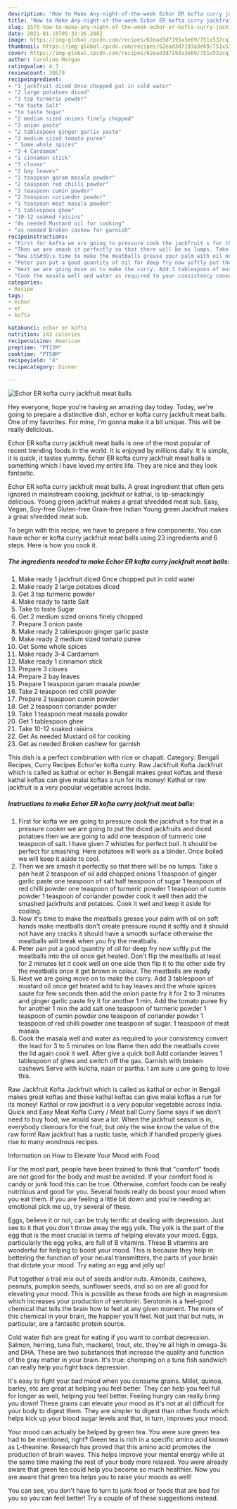 ```yaml
---
description: "How to Make Any-night-of-the-week Echor ER kofta curry jackfruit meat balls"
title: "How to Make Any-night-of-the-week Echor ER kofta curry jackfruit meat balls"
slug: 1570-how-to-make-any-night-of-the-week-echor-er-kofta-curry-jackfruit-meat-balls
date: 2021-01-10T05:33:26.208Z
image: https://img-global.cpcdn.com/recipes/62ead3d7193a3e69/751x532cq70/echor-er-kofta-curry-jackfruit-meat-balls-recipe-main-photo.jpg
thumbnail: https://img-global.cpcdn.com/recipes/62ead3d7193a3e69/751x532cq70/echor-er-kofta-curry-jackfruit-meat-balls-recipe-main-photo.jpg
cover: https://img-global.cpcdn.com/recipes/62ead3d7193a3e69/751x532cq70/echor-er-kofta-curry-jackfruit-meat-balls-recipe-main-photo.jpg
author: Caroline Morgan
ratingvalue: 4.3
reviewcount: 38679
recipeingredient:
- "1 jackfruit diced Once chopped put in cold water"
- "2 large potatoes diced"
- "3 tsp turmeric powder"
- "to taste Salt"
- "to taste Sugar"
- "2 medium sized onions finely chopped"
- "3 onion paste"
- "2 tablespoon ginger garlic paste"
- "2 medium sized tomato puree"
- " Some whole spices"
- "3-4 Cardamom"
- "1 cinnamon stick"
- "3 cloves"
- "2 bay leaves"
- "1 teaspoon garam masala powder"
- "2 teaspoon red chilli powder"
- "2 teaspoon cumin powder"
- "2 teaspoon coriander powder"
- "1 teaspoon meat masala powder"
- "1 tablespoon ghee"
- "10-12 soaked raisins"
- "As needed Mustard oil for cooking"
- "as needed Broken cashew for garnish"
recipeinstructions:
- "First for kofta we are going to pressure cook the jackfruit s for that in a pressure cooker we are going to put the diced jackfruits and diced potatoes then we are going to add one teaspoon of turmeric one teaspoon of salt. I have given 7 whistles for perfect boil. It should be perfect for smashing. Here potatoes will work as a binder. Once boiled we will keep it aside to cool."
- "Then we are smash it perfectly so that there will be no lumps. Take a pan heat 2 teaspoon of oil add chopped onions 1 teaspoon of ginger garlic paste one teaspoon of salt half teaspoon of sugar 1 teaspoon of red chilli powder one teaspoon of turmeric powder 1 teaspoon of cumin powder 1 teaspoon of coriander powder cook it well then add the smashed jackfruits and potatoes. Cook it well and keep it aside for cooling."
- "Now it&#39;s time to make the meatballs grease your palm with oil on soft hands make meatballs don&#39;t create pressure round it softly and it should not have any cracks it should have a smooth surface otherwise the meatballs will break when you fry the meatballs."
- "Peter pan put a good quantity of oil for deep fry now softly put the meatballs into the oil once get heated. Don&#39;t flip the meatballs at least for 2 minutes let it cook well on one side then flip it to the other side fry the meatballs once it get brown in colour. The meatballs are ready"
- "Next we are going move on to make the curry. Add 3 tablespoon of mustard oil once get heated add to bay leaves and the whole spices saute for few seconds then add the onion paste fry it for 2 to 3 minutes and ginger garlic paste fry it for another 1 min. Add the tomato puree fry for another 1 min the add salt one teaspoon of turmeric powder 1 teaspoon of cumin powder one teaspoon of coriander powder 1 teaspoon of red chilli powder one teaspoon of sugar. 1 teaspoon of meat masala"
- "Cook the masala well and water as required to your consistency convert the lead for 3 to 5 minutes on low flame then add the meatballs cover the lid again cook it well. After give a quick boil Add coriander leaves 1 tablespoon of ghee and switch off the gas. Garnish with broken cashews Serve with kulcha, naan or partha. I am sure u are going to love this."
categories:
- Recipe
tags:
- echor
- er
- kofta

katakunci: echor er kofta 
nutrition: 143 calories
recipecuisine: American
preptime: "PT12M"
cooktime: "PT50M"
recipeyield: "4"
recipecategory: Dinner

---
```



![Echor ER kofta curry jackfruit meat balls](https://img-global.cpcdn.com/recipes/62ead3d7193a3e69/751x532cq70/echor-er-kofta-curry-jackfruit-meat-balls-recipe-main-photo.jpg)

Hey everyone, hope you're having an amazing day today. Today, we're going to prepare a distinctive dish, echor er kofta curry jackfruit meat balls. One of my favorites. For mine, I'm gonna make it a bit unique. This will be really delicious.

Echor ER kofta curry jackfruit meat balls is one of the most popular of recent trending foods in the world. It is enjoyed by millions daily. It is simple, it is quick, it tastes yummy. Echor ER kofta curry jackfruit meat balls is something which I have loved my entire life. They are nice and they look fantastic.

Echor ER kofta curry jackfruit meat balls. A great ingredient that often gets ignored in mainstream cooking, jackfruit or kathal, is lip-smackingly delicious. Young green jackfruit makes a great shredded meat sub. Easy, Vegan, Soy-free Gluten-free Grain-free Indian Young green Jackfruit makes a great shredded meat sub.


To begin with this recipe, we have to prepare a few components. You can have echor er kofta curry jackfruit meat balls using 23 ingredients and 6 steps. Here is how you cook it.

<!--inarticleads1-->

##### The ingredients needed to make Echor ER kofta curry jackfruit meat balls:

1. Make ready 1 jackfruit diced Once chopped put in cold water
1. Make ready 2 large potatoes diced
1. Get 3 tsp turmeric powder
1. Make ready to taste Salt
1. Take to taste Sugar
1. Get 2 medium sized onions finely chopped
1. Prepare 3 onion paste
1. Make ready 2 tablespoon ginger garlic paste
1. Make ready 2 medium sized tomato puree
1. Get  Some whole spices
1. Make ready 3-4 Cardamom
1. Make ready 1 cinnamon stick
1. Prepare 3 cloves
1. Prepare 2 bay leaves
1. Prepare 1 teaspoon garam masala powder
1. Take 2 teaspoon red chilli powder
1. Prepare 2 teaspoon cumin powder
1. Get 2 teaspoon coriander powder
1. Take 1 teaspoon meat masala powder
1. Get 1 tablespoon ghee
1. Take 10-12 soaked raisins
1. Get As needed Mustard oil for cooking
1. Get as needed Broken cashew for garnish


This dish is a perfect combination with rice or chapati. Category: Bengali Recipes, Curry Recipes Echor&#39;er kofta curry. Raw Jackfruit Kofta Jackfruit which is called as kathal or echor in Bengali makes great koftas and these kathal koftas can give malai koftas a run for its money! Kathal or raw jackfruit is a very popular vegetable across India. 

<!--inarticleads2-->

##### Instructions to make Echor ER kofta curry jackfruit meat balls:

1. First for kofta we are going to pressure cook the jackfruit s for that in a pressure cooker we are going to put the diced jackfruits and diced potatoes then we are going to add one teaspoon of turmeric one teaspoon of salt. I have given 7 whistles for perfect boil. It should be perfect for smashing. Here potatoes will work as a binder. Once boiled we will keep it aside to cool.
1. Then we are smash it perfectly so that there will be no lumps. Take a pan heat 2 teaspoon of oil add chopped onions 1 teaspoon of ginger garlic paste one teaspoon of salt half teaspoon of sugar 1 teaspoon of red chilli powder one teaspoon of turmeric powder 1 teaspoon of cumin powder 1 teaspoon of coriander powder cook it well then add the smashed jackfruits and potatoes. Cook it well and keep it aside for cooling.
1. Now it&#39;s time to make the meatballs grease your palm with oil on soft hands make meatballs don&#39;t create pressure round it softly and it should not have any cracks it should have a smooth surface otherwise the meatballs will break when you fry the meatballs.
1. Peter pan put a good quantity of oil for deep fry now softly put the meatballs into the oil once get heated. Don&#39;t flip the meatballs at least for 2 minutes let it cook well on one side then flip it to the other side fry the meatballs once it get brown in colour. The meatballs are ready
1. Next we are going move on to make the curry. Add 3 tablespoon of mustard oil once get heated add to bay leaves and the whole spices saute for few seconds then add the onion paste fry it for 2 to 3 minutes and ginger garlic paste fry it for another 1 min. Add the tomato puree fry for another 1 min the add salt one teaspoon of turmeric powder 1 teaspoon of cumin powder one teaspoon of coriander powder 1 teaspoon of red chilli powder one teaspoon of sugar. 1 teaspoon of meat masala
1. Cook the masala well and water as required to your consistency convert the lead for 3 to 5 minutes on low flame then add the meatballs cover the lid again cook it well. After give a quick boil Add coriander leaves 1 tablespoon of ghee and switch off the gas. Garnish with broken cashews Serve with kulcha, naan or partha. I am sure u are going to love this.


Raw Jackfruit Kofta Jackfruit which is called as kathal or echor in Bengali makes great koftas and these kathal koftas can give malai koftas a run for its money! Kathal or raw jackfruit is a very popular vegetable across India. Quick and Easy Meat Kofta Curry / Meat ball Curry Some says if we don&#39;t need to buy food, we would save a lot. When the jackfruit season is in, everybody clamours for the fruit, but only the wise know the value of the raw form! Raw jackfruit has a rustic taste, which if handled properly gives rise to many wondrous recipes. 

Information on How to Elevate Your Mood with Food


For the most part, people have been trained to think that "comfort" foods are not good for the body and must be avoided. If your comfort food is candy or junk food this can be true. Otherwise, comfort foods can be really nutritious and good for you. Several foods really do boost your mood when you eat them. If you are feeling a little bit down and you're needing an emotional pick me up, try several of these.

Eggs, believe it or not, can be truly terrific at dealing with depression. Just see to it that you don't throw away the egg yolk. The yolk is the part of the egg that is the most crucial in terms of helping elevate your mood. Eggs, particularly the egg yolks, are full of B vitamins. These B vitamins are wonderful for helping to boost your mood. This is because they help in bettering the function of your neural transmitters, the parts of your brain that dictate your mood. Try eating an egg and jolly up!

Put together a trail mix out of seeds and/or nuts. Almonds, cashews, peanuts, pumpkin seeds, sunflower seeds, and so on are all good for elevating your mood. This is possible as these foods are high in magnesium which increases your production of serotonin. Serotonin is a feel-good chemical that tells the brain how to feel at any given moment. The more of this chemical in your brain, the happier you'll feel. Not just that but nuts, in particular, are a fantastic protein source.

Cold water fish are great for eating if you want to combat depression. Salmon, herring, tuna fish, mackerel, trout, etc, they're all high in omega-3s and DHA. These are two substances that increase the quality and function of the gray matter in your brain. It's true: chomping on a tuna fish sandwich can really help you fight back depression. 

It's easy to fight your bad mood when you consume grains. Millet, quinoa, barley, etc are great at helping you feel better. They can help you feel full for longer as well, helping you feel better. Feeling hungry can really bring you down! These grains can elevate your mood as it's not at all difficult for your body to digest them. They are simpler to digest than other foods which helps kick up your blood sugar levels and that, in turn, improves your mood.

Your mood can actually be helped by green tea. You were sure green tea had to be mentioned, right? Green tea is rich in a specific amino acid known as L-theanine. Research has proved that this amino acid promotes the production of brain waves. This helps improve your mental energy while at the same time making the rest of your body more relaxed. You were already aware that green tea could help you become so much healthier. Now you are aware that green tea helps you to raise your moods as well!

You can see, you don't have to turn to junk food or foods that are bad for you so you can feel better! Try  a  couple of  of  these  suggestions  instead.

